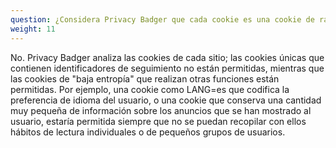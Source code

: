 ```yaml
---
question: ¿Considera Privacy Badger que cada cookie es una cookie de rastreo?
weight: 11
---
```


No. Privacy Badger analiza las cookies de cada sitio; las cookies únicas que contienen identificadores de seguimiento no están permitidas, mientras que las cookies de "baja entropía" que realizan otras funciones están permitidas. Por ejemplo, una cookie como LANG=es que codifica la preferencia de idioma del usuario, o una cookie que conserva una cantidad muy pequeña de información sobre los anuncios que se han mostrado al usuario, estaría permitida siempre que no se puedan recopilar con ellos hábitos de lectura individuales o de pequeños grupos de usuarios.
